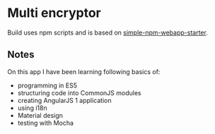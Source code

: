 Multi encryptor
===============

Build uses npm scripts and is based on [simple-npm-webapp-starter](https://github.com/lttr/simple-npm-webapp-starter).

## Notes

On this app I have been learning following basics of:

* programming in ES5
* structuring code into CommonJS modules
* creating AngularJS 1 application
* using i18n
* Material design
* testing with Mocha
